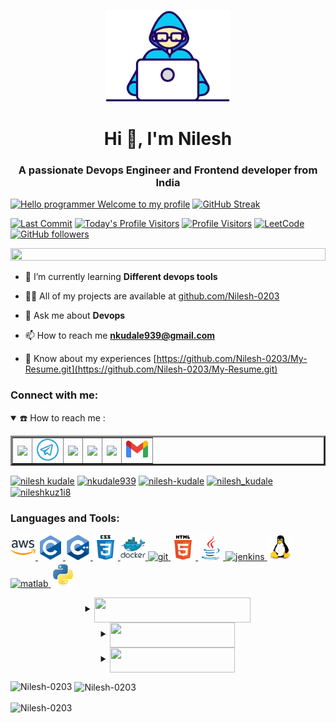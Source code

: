 <p align="center">
  <img src="https://github.com/AkashSingh3031/AkashSingh3031/blob/main/images/Developer.gif" width="200px">
</p>
<h1 align="center">Hi 👋, I'm Nilesh</h1>
<h3 align="center">A passionate Devops Engineer and Frontend developer from India</h3>

[![Hello programmer Welcome to my profile](https://custom-icon-badges.demolab.com/badge/Hello,Programmer!-Welcome-orange.svg?style=flat&logo=github)](https://github.com/Nilesh-0203)
[![GitHub Streak](https://custom-icon-badges.demolab.com/badge/dynamic/json?logo=fire&logoColor=fff&color=orange&label=github%20streak&query=%24.currentStreak.length&suffix=%20days&url=https%3A%2F%2Fstreak-stats.demolab.com%2F%3Fuser%3DNilesh-0203%26type%3Djson)](https://github.com/Nilesh-0203)

[![Last Commit](https://custom-icon-badges.demolab.com/github/last-commit/Nilesh-0203/Nilesh-0203?style=plastic&logo=history)](https://github.com/Nilesh-0203/Nilesh-0203/commits/master)
[![Today's Profile Visitors](https://hits.sh/github.com/Nilesh-0203/Nilesh-0203.svg?view=today-total&label=Today's%20Profile%20View&extraCount=0&labelColor=fe3757&logo=github)](https://github.com/Nilesh-0203)
[![Profile Visitors](https://hits.sh/github.com/Nilesh-0203/Nilesh-0203.svg?label=Total%20Profile%20View&extraCount=0&color=fe3757&labelColor=bf11cc&logo=github)](https://github.com/Nilesh-0203)
[![LeetCode](https://img.shields.io/badge/dynamic/json?style=flat&labelColor=orange&logo=leetcode&logoColor=black&label=Solved&query=solvedOverTotal&url=https://leetcode-badge.vercel.app/api/users/nilesh_kudale)](https://leetcode.com/nilesh_kudale/)
[![GitHub followers](https://custom-icon-badges.demolab.com/github/followers/Nilesh-0203?style=social&logo=followers)](https://github.com/Nilesh-0203?tab=followers)
<!-- [![Profile Views](https://visitcount.itsvg.in/api?id=Nilesh-0203&label=Profile%20Views&icon=5&pretty=false)](https://github.com/Nilesh-0203) -->

<!--📏LINE-->
<img src="https://i.imgur.com/dBaSKWF.gif" height="20" width="100%">


- 🌱 I’m currently learning **Different devops tools**

- 👨‍💻 All of my projects are available at [github.com/Nilesh-0203](github.com/Nilesh-0203)

- 💬 Ask me about **Devops**

- 📫 How to reach me **nkudale939@gmail.com**

- 📄 Know about my experiences [https://github.com/Nilesh-0203/My-Resume.git](https://github.com/Nilesh-0203/My-Resume.git)

<h3 align="left">Connect with me:</h3>
<details open>
  <summary>☎️ How to reach me :</summary>
  <table border="3" radius="20">
    <td><a href="https://wa.me/917083320981" target="_blank"> <img align="center" src="https://user-images.githubusercontent.com/74038190/235294019-40007353-6219-4ec5-b661-b3c35136dd0b.gif" width="45px" /> </a></td>
    <td><a href="https://t.me/Nilesh0203" target="_blank"> <img align="center" src="https://github.com/AkashSingh3031/AkashSingh3031/blob/main/images/Social%20Media/telegram(color).png" width="35px" /> </a></td>
    <td><a href="https://www.linkedin.com/in/nilesh-kudale-b4b838236/" target="_blank"> <img align="center" src="https://user-images.githubusercontent.com/74038190/235294012-0a55e343-37ad-4b0f-924f-c8431d9d2483.gif" width="45px" /> </a></td>
    <td><a href="https://www.instagram.com/its_kartik_0203/" target="_blank"> <img align="center" src="https://user-images.githubusercontent.com/74038190/235294013-a33e5c43-a01c-43f6-b44d-a406d8b4ab75.gif" width="45px" /> </a></td>
    <td><a href="https://twitter.com/akashsingh3031" target="_blank"> <img align="center" src="https://user-images.githubusercontent.com/74038190/235294011-b8074c31-9097-4a65-a594-4151b58743a8.gif" width="45px" /> </a></td>
    <td><a href="https://mail.google.com/mail/u/0/?fs=1&to=nkudale939@gmail.com&tf=cm" target="_blank">  <img src="https://github.com/AkashSingh3031/AkashSingh3031/blob/main/images/Social%20Media/Gmail_icon_(2020).svg" width="35px"/> </a></td>
  </table>
</details>
<p align="left">
<a href="https://linkedin.com/in/nilesh kudale" target="blank"><img align="center" src="https://raw.githubusercontent.com/rahuldkjain/github-profile-readme-generator/master/src/images/icons/Social/linked-in-alt.svg" alt="nilesh kudale" height="30" width="40" /></a>
<a href="https://www.codechef.com/users/nkudale939" target="blank"><img align="center" src="https://cdn.jsdelivr.net/npm/simple-icons@3.1.0/icons/codechef.svg" alt="nkudale939" height="30" width="40" /></a>
<a href="https://www.hackerrank.com/nilesh-kudale" target="blank"><img align="center" src="https://raw.githubusercontent.com/rahuldkjain/github-profile-readme-generator/master/src/images/icons/Social/hackerrank.svg" alt="nilesh-kudale" height="30" width="40" /></a>
<a href="https://www.leetcode.com/nilesh_kudale" target="blank"><img align="center" src="https://raw.githubusercontent.com/rahuldkjain/github-profile-readme-generator/master/src/images/icons/Social/leet-code.svg" alt="nilesh_kudale" height="30" width="40" /></a>
<a href="https://auth.geeksforgeeks.org/user/nileshkuz1i8" target="blank"><img align="center" src="https://raw.githubusercontent.com/rahuldkjain/github-profile-readme-generator/master/src/images/icons/Social/geeks-for-geeks.svg" alt="nileshkuz1i8" height="30" width="40" /></a>
</p>

<h3 align="left">Languages and Tools:</h3>
<p align="left"> <a href="https://aws.amazon.com" target="_blank" rel="noreferrer"> <img src="https://raw.githubusercontent.com/devicons/devicon/master/icons/amazonwebservices/amazonwebservices-original-wordmark.svg" alt="aws" width="40" height="40"/> </a> <a href="https://www.cprogramming.com/" target="_blank" rel="noreferrer"> <img src="https://raw.githubusercontent.com/devicons/devicon/master/icons/c/c-original.svg" alt="c" width="40" height="40"/> </a> <a href="https://www.w3schools.com/cpp/" target="_blank" rel="noreferrer"> <img src="https://raw.githubusercontent.com/devicons/devicon/master/icons/cplusplus/cplusplus-original.svg" alt="cplusplus" width="40" height="40"/> </a> <a href="https://www.w3schools.com/css/" target="_blank" rel="noreferrer"> <img src="https://raw.githubusercontent.com/devicons/devicon/master/icons/css3/css3-original-wordmark.svg" alt="css3" width="40" height="40"/> </a> <a href="https://www.docker.com/" target="_blank" rel="noreferrer"> <img src="https://raw.githubusercontent.com/devicons/devicon/master/icons/docker/docker-original-wordmark.svg" alt="docker" width="40" height="40"/> </a> <a href="https://git-scm.com/" target="_blank" rel="noreferrer"> <img src="https://www.vectorlogo.zone/logos/git-scm/git-scm-icon.svg" alt="git" width="40" height="40"/> </a> <a href="https://www.w3.org/html/" target="_blank" rel="noreferrer"> <img src="https://raw.githubusercontent.com/devicons/devicon/master/icons/html5/html5-original-wordmark.svg" alt="html5" width="40" height="40"/> </a> <a href="https://www.java.com" target="_blank" rel="noreferrer"> <img src="https://raw.githubusercontent.com/devicons/devicon/master/icons/java/java-original.svg" alt="java" width="40" height="40"/> </a> <a href="https://www.jenkins.io" target="_blank" rel="noreferrer"> <img src="https://www.vectorlogo.zone/logos/jenkins/jenkins-icon.svg" alt="jenkins" width="40" height="40"/> </a> <a href="https://www.linux.org/" target="_blank" rel="noreferrer"> <img src="https://raw.githubusercontent.com/devicons/devicon/master/icons/linux/linux-original.svg" alt="linux" width="40" height="40"/> </a> <a href="https://www.mathworks.com/" target="_blank" rel="noreferrer"> <img src="https://upload.wikimedia.org/wikipedia/commons/2/21/Matlab_Logo.png" alt="matlab" width="40" height="40"/> </a> <a href="https://www.python.org" target="_blank" rel="noreferrer"> <img src="https://raw.githubusercontent.com/devicons/devicon/master/icons/python/python-original.svg" alt="python" width="40" height="40"/> </a> </p>


<details>
  <summary align="center"><a href="#-" target="_blank"><img align="center" src="https://custom-icon-badges.demolab.com/badge/🧰_My_Tech_Toolbox-blue?style=plastic&logoColor=brown" width="250px" height="40px" /></a></summary>
  <!--📏LINE-->
  <img src="https://i.imgur.com/dBaSKWF.gif" height="20" width="100%">
    
  <table border="5" align="center">
    <td align="center">
      <details open>
        <summary align="center"><a href="#-" target="_blank"><img align="center" src="https://custom-icon-badges.demolab.com/badge/👨‍💻_Programming_languages-crimson?style=plastic&labelColor=black&logo=1&logoColor=black" width="250px" height="25px" /></a></summary>
        <table border="3" align="center">
          <td align="center"><a href="#" target="_blank" align="center"><img src="https://github.com/Nilesh-0203/Nilesh0203Git/blob/main/images/Tech%20Tools/c-original.svg" alt="C" width="40" height="40"/></a></td>
          <td align="center"><a href="#" target="_blank" align="center"><img src="https://techstack-generator.vercel.app/cpp-icon.svg" alt="C++" width="65" height="65"/></a></td>
          <td align="center"><a href="#" target="_blank" align="center"><img src="https://techstack-generator.vercel.app/python-icon.svg" alt="python" width="50" height="50"/></a></td>
          <td align="center"><a href="#" target="_blank" align="center"><img src="https://techstack-generator.vercel.app/java-icon.svg" alt="Java" width="50" height="50"/></a></td>
          <tr>
          <td align="center"><a href="#" target="_blank" align="center"><img alt="C" src="https://custom-icon-badges.herokuapp.com/badge/C-03599C.svg?style=flat&amp;labelColor=white&amp;logo=c-in-hexagon&logoColor=03599C"></a></td>
          <td align="center"><a href="#" target="_blank" align="center"><img alt="C++" src="https://custom-icon-badges.herokuapp.com/badge/C++-9C033A.svg?style=flat&amp;labelColor=white&amp;logo=cpp2&logoColor=9C033A"></a></td>
          <td align="center"><a href="#" target="_blank" align="center"><img alt="Python" src="https://img.shields.io/badge/Python-007396.svg?style=flat&amp;labelColor=white&amp;logo=python&logoColor=yellow"></a></td>
          <td align="center"><a href="#" target="_blank" align="center"><img alt="Java" src="https://img.shields.io/badge/Java-03599C.svg?style=flat&amp;labelColor=white&amp;logo=java&logoColor=03599C"></a></td>
          <tr>
          <td align="center"><a href="#" target="_blank" align="center"><img src="https://user-images.githubusercontent.com/74038190/238200426-29fd6286-4e7b-4d6c-818f-c4765d5e39a9.gif" alt="html5" height="40"/></a></td>
          <td align="center"><a href="#" target="_blank" align="center"><img src="https://user-images.githubusercontent.com/74038190/238200428-67f477ed-6624-42da-99f0-1a7b1a16eecb.gif" alt="css3" height="40"/></a></td>
          <td align="center"><a href="#" target="_blank" align="center"><img src="https://techstack-generator.vercel.app/js-icon.svg" alt="JavaScript" width="65" height="65"/></a></td>
          <td align="center"><a href="#" target="_blank" align="center"><img src="https://user-images.githubusercontent.com/74038190/212280805-9bcb336b-8c55-46a8-abf8-ff286ab55472.gif" alt="Bootstrap" width="40" height="40"/></a></td>
          <tr>
          <td align="center"><a href="#" target="_blank" align="center"><img alt="HTML" src="https://img.shields.io/badge/HTML-E34F26.svg?style=flat&amp;labelColor=white&amp;logo=html5&logoColor=E34F26"></a></td>
          <td align="center"><a href="#" target="_blank" align="center"><img alt="CSS" src="https://img.shields.io/badge/CSS-1572B6.svg?style=flat&amp;labelColor=white&amp;logo=css3&logoColor=1572B6"></a></td>
          <td align="center"><a href="#" target="_blank" align="center"><img alt="JavaScript" src="https://img.shields.io/badge/JavaScript-F7DF1E.svg?style=flat&amp;labelColor=white&amp;logo=javascript&logoColor=yellow"></a></td>
          <td align="center"><a href="#" target="_blank" align="center"><img alt="Bootstrap" src="https://img.shields.io/badge/Bootstrap-7952B3.svg?style=flat&amp;labelColor=white&amp;logo=bootstrap&logoColor=7952B3"></a></td>
        </table>
      </details>
    </td>
    <tr>
    <td align="center">
      <details open>
        <summary align="center"><a href="#-" target="_blank"><img align="center" src="https://custom-icon-badges.demolab.com/badge/🧰_Frameworks_and_libraries-pink?style=plastic&labelColor=black&logo=2&logoColor=black" width="250px" height="25px" /></a></summary>
        <table border="3" align="center">
          <td align="center"><a href="#" target="_blank" align="center"><img src="https://github.com/AkashSingh3031/AkashSingh3031/blob/main/images/Tech%20Tools/numpy.png" alt="NumPy" width="40" height="40"/></a></td>
          <td align="center"><a href="#" target="_blank" align="center"><img src="https://github.com/AkashSingh3031/AkashSingh3031/blob/main/images/Tech%20Tools/pandas.png" alt="Pandas" width="40" height="40"/></a></td>
          <td align="center"><a href="#" target="_blank" align="center"><img src="https://github.com/AkashSingh3031/AkashSingh3031/blob/main/images/Tech%20Tools/matplotlib.png" alt="matplotlib" width="40" height="40"/></a></td>
          <td align="center"><a href="#" target="_blank" align="center"><img src="https://github.com/AkashSingh3031/AkashSingh3031/blob/main/images/Tech%20Tools/sql.png" alt="SQL" width="40" height="40"/></a></td>
          <tr>
          <td align="center"><a href="#" target="_blank" align="center"><img alt="NumPy" src="https://img.shields.io/badge/Numpy-03599C.svg?style=flat&amp;labelColor=white&amp;logo=numpy&logoColor=03599C"></a></td>
          <td align="center"><a href="#" target="_blank" align="center"><img alt="Pandas" src="https://img.shields.io/badge/Pandas-150458.svg?style=flat&amp;labelColor=white&amp;logo=pandas&logoColor=150458"></a></td>
          <td align="center"><a href="#" target="_blank" align="center"><img alt="Matplotlib" src="https://img.shields.io/badge/Matplotlib-orange.svg?logo=matplotlib&logoColor=white"></a></td>
          <td align="center"><a href="#" target="_blank" align="center"><img alt="SQL" src="https://custom-icon-badges.herokuapp.com/badge/SQL-025E8C.svg?style=flat&amp;labelColor=white&amp;logo=database&logoColor=025E8C"></a></td>
          <tr>
          <td align="center"><a href="#" target="_blank" align="center"><img src="https://user-images.githubusercontent.com/74038190/212281775-b468df30-4edc-4bf8-a4ee-f52e1aaddc86.gif" alt="git" width="40" height="40"/></a></td>
          <td align="center"><a href="#" target="_blank" align="center"><img src="https://techstack-generator.vercel.app/github-icon.svg" alt="github" width="65" height="65"/></a></td>
          <td align="center"><a href="#" target="_blank" align="center"><img src="https://github.com/AkashSingh3031/AkashSingh3031/blob/main/images/Tech%20Tools/StackOverflow.png" alt="StackOverflow" width="40" height="40"/></a></td>
          <td align="center"><a href="#" target="_blank" align="center"><img src="https://techstack-generator.vercel.app/mysql-icon.svg" alt="mysql" width="50" height="50"/></a></td>
          <tr>
          <td align="center"><a href="#" target="_blank" align="center"><img alt="Git" src="https://img.shields.io/badge/Git-F05033.svg?style=flat&amp;labelColor=white&amp;logo=git&logoColor=F05033"></a></td>
          <td align="center"><a href="#" target="_blank" align="center"><img alt="GitHub" src="https://img.shields.io/badge/GitHub-000000.svg?style=flat&amp;labelColor=white&amp;logo=github&logoColor=black"></a></td>
          <td align="center"><a href="#" target="_blank" align="center"><img alt="Stack Overflow" src="https://img.shields.io/badge/-Stack%20Overflow-FE7A16?style=flat&amp;labelColor=white&amp;logo=stack-overflow&logoColor=FE7A16"></a></td>
          <td align="center"><a href="#" target="_blank" align="center"><img alt="MySQL" src="https://img.shields.io/badge/MySQL-03599C.svg?style=flat&amp;labelColor=white&amp;logo=mysql&logoColor=03599C"></a></td>
        </table>
      </details>
    </td>
    <tr>
    <td align="center">
      <details open>
        <summary align="center"><a href="#-" target="_blank"><img align="center" src="https://custom-icon-badges.demolab.com/badge/💻_Operating_Systems_Software_and_Tools-0000ff?style=plastic&labelColor=black&logo=3&logoColor=black" width="250px" height="25px" /></a></summary>
        <table border="3" align="center">
          <td align="center"><a href="#" target="_blank" align="center"><img src="https://github.com/AkashSingh3031/AkashSingh3031/blob/main/images/Tech%20Tools/windows-10.png" alt="Windows 10" width="40" height="40"/></a></td>
          <td align="center"><a href="#" target="_blank" align="center"><img src="https://github.com/AkashSingh3031/AkashSingh3031/blob/main/images/Tech%20Tools/ubuntu.svg" alt="Ubuntu" width="40" height="40"/></a></td>
          <td align="center"><a href="#" target="_blank" align="center"><img src="https://github.com/AkashSingh3031/AkashSingh3031/blob/main/images/Tech%20Tools/linux-original.svg" alt="Linux" width="40" height="40"/></a></td>
          <tr>
          <td align="center"><a href="#" target="_blank" align="center"><img alt="Windows" src="https://img.shields.io/badge/Windows-0078d7.svg?style=flat&amp;labelColor=white&amp;logo=windows&logoColor=0078d7"></a></td>
          <td align="center"><a href="#" target="_blank" align="center"><img alt="Ubuntu" src="https://img.shields.io/badge/Ubuntu-F05033?style=flat&amp;labelColor=white&amp;logo=ubuntu&logoColor=F05033"></a></td>
          <td align="center"><a href="#" target="_blank" align="center"><img alt="Linux" src="https://img.shields.io/badge/Linux-e0982c?style=flat&amp;labelColor=white&amp;logo=linux&logoColor=e0982c"></a></td>
		  <tr>
          <td align="center"><a href="#" target="_blank" align="center"><img src="https://github.com/AkashSingh3031/AkashSingh3031/blob/main/images/Tech%20Tools/colab.png" alt="Google Colab" width="40" height="40"/></a></td>
          <td align="center"><a href="#" target="_blank" align="center"><img src="https://github.com/AkashSingh3031/AkashSingh3031/blob/main/images/Tech%20Tools/Jupyter%20Notebook.png" alt="Jupyter Notebook" width="40" height="40"/></a></td>
          <td align="center"><a href="#" target="_blank" align="center"><img src="https://github.com/AkashSingh3031/AkashSingh3031/blob/main/images/Tech%20Tools/vs.png" alt="VS Code" width="40" height="40"/></a></td>
		  <tr>
          <td align="center"><a href="#" target="_blank" align="center"><img alt="Google Colab" src="https://img.shields.io/badge/Google_Colab-FF6F00.svg?style=flat&amp;labelColor=white&amp;logo=google-colab&logoColor=FF6F00"></a></td>
          <td align="center"><a href="#" target="_blank" align="center"><img alt="Jupyter Notebook" src="https://img.shields.io/badge/Jupyter-F37626.svg?style=flat&amp;labelColor=white&amp;logo=Jupyter&logoColor=F37626"></a></td>
          <td align="center"><a href="#" target="_blank" align="center"><img alt="Visual Studio Code" src="https://img.shields.io/badge/VS%20Code-0078d7.svg?style=flat&amp;labelColor=white&amp;logo=visual-studio-code&logoColor=0078d7"></a></td>
        </table>
      </details>
    </td>
  </table>

  <!--📏LINE-->
  <img src="https://i.imgur.com/dBaSKWF.gif" height="20" width="100%">
</details>

<details> 
  <summary align="center"><a href="#-" target="_blank"><img align="center" src="https://custom-icon-badges.demolab.com/badge/🌐_Social_Networks-orange?style=plastic" width="200px" height="40px" /></a></summary>
  <table border="3" align="center">
    <td align="center"><a href="https://mail.google.com/mail/u/0/?fs=1&to=nkudale939@gmail.com&tf=cm" target="_blank"> <img src="https://github.com/AkashSingh3031/AkashSingh3031/blob/main/images/Social%20Media/Gmail_icon_(2020).svg" alt="Gmail"  width="55"/> </a></td>
    <td align="center"><a href="https://github.com/Nilesh-0203" target="_blank"><img align="center" src="https://github.com/AkashSingh3031/AkashSingh3031/blob/main/images/Tech%20Tools/github-2.png" alt="GitHub" width="65"/></a></td>
    <td align="center"><a href="https://www.linkedin.com/in/nilesh-kudale-b4b838236/" target="_blank"><img align="center" src="https://github.com/AkashSingh3031/AkashSingh3031/blob/main/images/Social%20Media/linked(color).png" alt="LinkedIn" width="55" /></a></td>
    <tr>
    <td align="center"><a href="https://mail.google.com/mail/u/0/?fs=1&to=nkudale939@gmail.com&tf=cm"><img src="https://readme-components.vercel.app/api?component=logo&fill=DB4437&logo=gmail&svgfill=4285F4"></a></td>
    <td align="center"><a href="https://github.com/Nilesh-0203"><img src="https://readme-components.vercel.app/api?component=logo&fill=black&logo=github&svgfill=white"></a></td>
    <td align="center"><a href="https://www.linkedin.com/in/nilesh-kudale-b4b838236/"><img src="https://readme-components.vercel.app/api?component=logo&fill=0e76a8&logo=linkedin&svgfill=white"></a></td>
    <tr>
    <td align="center"><a href="https://wa.me/917083320981" target="_blank"><img align="center" src="https://github.com/AkashSingh3031/AkashSingh3031/blob/main/images/Social%20Media/whatsapp(color).png" alt="WhatsApp" width="55" /></a></td>
    <td align="center"><a href="https://t.me/Nilesh0203" target="_blank"><img align="center" src="https://github.com/AkashSingh3031/AkashSingh3031/blob/main/images/Social%20Media/telegram(color).png" alt="Telegram" width="55" /></a></td>
    <td align="center"><a href="https://www.instagram.com/its_kartik_0203/" target="_blank"><img align="center" src="https://github.com/AkashSingh3031/AkashSingh3031/blob/main/images/Social%20Media/Instagram%20(color).svg" alt="Instagram" width="55" /></a></a></td>
    <tr>
    <td align="center"><a href="https://wa.me/917083320981"><img src="https://readme-components.vercel.app/api?component=logo&fill=25D366&logo=whatsapp&svgfill=white"></a></td>
    <td align="center"><a href="https://t.me/Nilesh0203"><img src="https://readme-components.vercel.app/api?component=logo&fill=1ca0f1&logo=telegram&svgfill=white"></a></td>
    <td align="center"><a href="https://www.instagram.com/its_kartik_0203"><img src="https://readme-components.vercel.app/api?component=logo&fill=E1306C&logo=instagram&svgfill=white"></a></td>
  </table>
</details>


<details> 
  <summary align="center"><a href="#-" target="_blank"><img align="center" src="https://custom-icon-badges.demolab.com/badge/Coding_Profiles-cyan?style=plastic&logo=code&logoColor=red" width="200px" height="40px" /></a></summary>
  <table border="3" align="center">
    <td align="center"><a href="https://leetcode.com/Nilesh_Kudale/" target="_blank"><img align="center" src="https://github.com/AkashSingh3031/AkashSingh3031/blob/main/images/Tech%20Tools/LeetCode.png" alt="LeetCode" width="55"/></a></td>
    <td align="center"><a href="https://auth.geeksforgeeks.org/user/nileshkuz1i8" target="_blank"><img align="center" src="https://github.com/AkashSingh3031/AkashSingh3031/blob/main/images/Tech%20Tools/GeeksforGeeks-1.png" alt="GeeksforGeeks" width="65" height="55"/></a></td>
    <td align="center"><a href="https://www.codingninjas.com/studio/profile/5a6cb5b6-54ff-4145-91c1-015f2d8c3894" target="_blank"><img align="center" src="https://github.com/AkashSingh3031/AkashSingh3031/blob/main/images/Tech%20Tools/CodeStudio.png" alt="Coding Ninjas Studio" width="65"/></a></td>
    <tr>
    <td align="center"><a href="https://leetcode.com/Nilesh_Kudale/"><img src="https://readme-components.vercel.app/api?component=logo&fill=D29613&logo=leetcode&svgfill=black"></a></td>
    <td align="center"><a href="https://auth.geeksforgeeks.org/user/nileshkuz1i8"><img src="https://readme-components.vercel.app/api?component=logo&fill=308D46&logo=geeksforgeeks&svgfill=white"></a></td>
    <td align="center"><a href="https://www.codingninjas.com/studio/profile/5a6cb5b6-54ff-4145-91c1-015f2d8c3894"><img src="https://readme-components.vercel.app/api?component=logo&fill=fA7328&logo=Coding%20Ninjas%20Studio&svgfill=darkblue"></a></td>
    <tr>
    <td align="center"><a href="https://www.hackerrank.com/nkudale939" target="_blank"><img align="center" src="https://github.com/AkashSingh3031/AkashSingh3031/blob/main/images/Tech%20Tools/HackerRank.png" alt="HackerRank" width="55"/></a></td>
    <td align="center"><a href="https://stackoverflow.com/users/22544971/nilesh-kudale" target="_blank"><img align="center" src="https://github.com/AkashSingh3031/AkashSingh3031/blob/main/images/Tech%20Tools/StackOverflow.png" alt="Stack Overflow" width="55"/></a></td>
    <td align="center"><a href="https://www.kaggle.com/akashsingh3031" target="_blank"><img align="center" src="https://github.com/AkashSingh3031/AkashSingh3031/blob/main/images/Tech%20Tools/kaggle.png" alt="Kaggle" width="40"/></a></td>
    <tr>
    <td align="center"><a href="https://www.hackerrank.com/nkudale939"><img src="https://readme-components.vercel.app/api?component=logo&fill=308D46&logo=hackerrank&svgfill=white"></a></td>
    <td align="center"><a href="https://stackoverflow.com/users/22544971/nilesh-kudale"><img src="https://readme-components.vercel.app/api?component=logo&fill=FE7A16&logo=stackoverflow&svgfill=white"></a></td>
    <td align="center"><a href="https://www.kaggle.com/akashsingh3031"><img src="https://readme-components.vercel.app/api?component=logo&fill=20BEFF&logo=kaggle&svgfill=white"></a></td>
  </table>
</details>


<p><img align="left" src="https://github-readme-stats.vercel.app/api/top-langs?username=Nilesh-0203&show_icons=true&locale=en&layout=compact" alt="Nilesh-0203" /></p>

<p>&nbsp;<img align="center" src="https://github-readme-stats.vercel.app/api?username=Nilesh-0203&show_icons=true&locale=en" alt="Nilesh-0203" /></p>

<p><img align="center" src="https://github-readme-streak-stats.herokuapp.com/?user=Nilesh-0203&" alt="Nilesh-0203" /></p>
